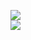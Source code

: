 [![](https://img.shields.io/badge/Made%20With-Github%20Spray-lightgrey.svg?style=for-the-badge&logo=github)](https://github.com/Annihil/github-spray#6781)  
[![](https://i.imgur.com/2DrTn0Z.gif)](https://github.com/Annihil/github-spray)